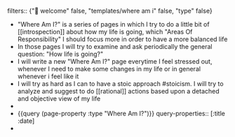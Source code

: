 filters:: {"🏡 welcome" false, "templates/where am i" false, "type" false}

- "Where Am I?" is a series of pages in which I try to do a little bit of [[introspection]] about how my life is going, which "Areas Of Responsibility" I should focus more in order to have a more balanced life
- In those pages I will try to examine and ask periodically the general question: "How life is going?"
- I will write a new "Where Am I?" page everytime I feel stressed out, whenever I need to make some changes in my life or in general whenever i feel like it
- I will try as hard as I can to have a stoic approach #stoicism. I will try to analyze and suggest to do [[rational]] actions based upon a detached and objective view of my life
-
- {{query (page-property :type "Where Am I?")}}
  query-properties:: [:title :date]
-